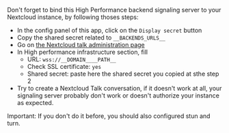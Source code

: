 Don't forget to bind this High Performance backend signaling server to your Nextcloud instance, by following thoses steps:
 
 * In the config panel of this app, click on the `Display secret` button
 * Copy the shared secret related to `__BACKENDS_URLS__`
 * Go on [the Nextcloud talk administration page](https://__BACKENDS_URLS__/settings/admin/talk)
 * In High performance infrastructure section, fill
    * URL: `wss://__DOMAIN____PATH__`
    * Check SSL certificate: `yes`
    * Shared secret: paste here the shared secret you copied at sthe step 2
 * Try to create a Nextcloud Talk conversation, if it doesn't work at all, your signaling server probably don't work or doesn't authorize your instance as expected.

Important: If you don't do it before, you should also configured stun and turn.
